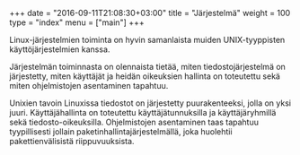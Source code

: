 +++
date = "2016-09-11T21:08:30+03:00"
title = "Järjestelmä"
weight = 100
type = "index"
menu = ["main"]
+++

Linux-järjestelmien toiminta on hyvin samanlaista muiden UNIX-tyyppisten käyttöjärjestelmien
kanssa.

Järjestelmän toiminnasta on olennaista tietää, miten tiedostojärjestelmä on järjestetty, miten
käyttäjät ja heidän oikeuksien hallinta on toteutettu sekä miten ohjelmistojen asentaminen
tapahtuu.

Unixien tavoin Linuxissa tiedostot on järjestetty puurakenteeksi, jolla on yksi juuri.
Käyttäjähallinta on toteutettu käyttäjätunnuksilla ja käyttäjäryhmillä sekä tiedosto-oikeuksilla.
Ohjelmistojen asentaminen taas tapahtuu tyypillisesti jollain paketinhallintajärjestelmällä, joka
huolehtii pakettienvälisistä riippuvuuksista.